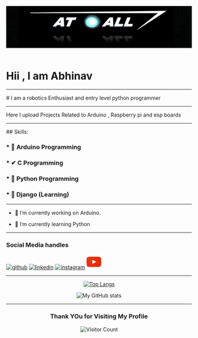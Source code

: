 <div align="center">
  <img src="https://github.com/Abhinav330/Abhinav330/blob/main/logo.png" style="max-width: 100%;" alt="Welcome to my Github Profile" />
  <br />
  <br />
</div>

# Hii , I am Abhinav 
<hr>
# I am  a robotics Enthusiast and entry level python programmer  
<hr>
Here I upload Projects Related to Arduino , Raspberry pi and esp boards
<hr>
## Skills: 

### *  🤖  Arduino Programming
### *   ✔  C Programming 
### *  🎩  Python Programming
### *  🚀   Django (Learning) 

<hr>

- 🔭 I’m currently working on Arduino. 

- 🌱 I’m currently learning Python 

<hr>


### Social Media handles
<div>

[<img src='https://www.sferalabs.cc/wp-content/uploads/github-logo-white.png' alt='github' height='40'>](https://github.com/Abhinav330) [<img src='https://cdn.pixabay.com/photo/2017/08/22/11/56/linked-in-2668700_960_720.png' alt='linkedin' height='40'>](https://www.linkedin.com/in/abhi-nav-b303a6174//)   [<img src='https://www.edigitalagency.com.au/wp-content/uploads/new-instagram-logo-png-transparent.png' alt='instagram' height='40'>](https://www.instagram.com/atall_robotics/) [<img src='https://github.com/Abhinav330/Abhinav330/blob/main/kisspng-youtube-live-computer-icons-logo-youtube-5b110799d8d229.7562539815278427138881.png' alt='YouTube' height='40'>](https://www.youtube.com/channel/UCu-u_iadMXMZMEY7tHnEl_g)  
</div>
<hr>

<div align = "center">
 
 [![Top Langs](https://github-readme-stats.vercel.app/api/top-langs/?username=Abhinav)](https://github.com/Abhinav330/github-readme-stats)

    
 ![My GitHub stats](https://github-readme-stats.vercel.app/api?username=Abhinav330&show_icons=true&theme=prussian)
  
<hr>

### Thank YOu for Visiting My Profile 

![Visitor Count](https://profile-counter.glitch.me/Abhinav330/count.svg)

</div>
